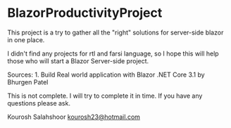 # BlazorProductivityProject

This project is a try to gather all the "right" solutions for server-side blazor in one place.

I didn't find any projects for rtl and farsi language, so I hope this will help those who will start a Blazor Server-side project.

Sources:
1.
Build Real world application with Blazor .NET Core 3.1 
by Bhurgen Patel



This is not complete. I will try to complete it in time.
If you have any questions please ask.

Kourosh Salahshoor
kourosh23@hotmail.com
